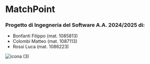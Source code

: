 # MatchPoint
### Progetto di Ingegneria del Software A.A. 2024/2025 di:
*  Bonfanti Filippo (mat. 1085813)
*  Colombi Matteo (mat. 1087113)
*  Rossi Luca (mat. 1086223)
     
![icona (3)](https://github.com/user-attachments/assets/dca2cf18-6397-4390-89e4-3fe250d6bd66)
